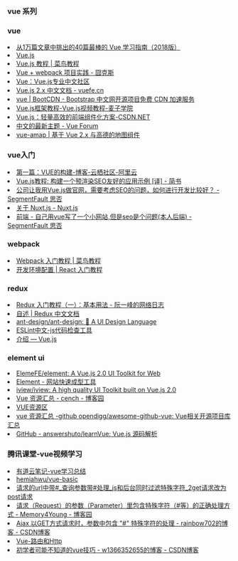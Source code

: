 <H3>vue 系列</H3>

<H3>vue</H3>
<li> <A HREF="https://zhuanlan.zhihu.com/p/33642051?hmsr=toutiao.io&utm_medium=toutiao.io&utm_source=toutiao.io">从1万篇文章中挑出的40篇最棒的 Vue 学习指南（2018版）</A></li>
<li> <A HREF="https://cn.vuejs.org/">Vue.js</A></li>
<li> <A HREF="http://www.runoob.com/vue2/vue-tutorial.html">Vue.js 教程 | 菜鸟教程</A></li>
<li> <A HREF="http://jiongks.name/blog/just-vue/">Vue + webpack 项目实践 - 囧克斯</A></li>
<li> <A HREF="https://www.vue-js.com/">Vue：Vue.js专业中文社区</A></li>
<li> <A HREF="https://vuefe.cn/">Vue.js 2.x 中文文档 - vuefe.cn</A></li>
<li> <A HREF="http://www.bootcdn.cn/vue/">vue | BootCDN - Bootstrap 中文网开源项目免费 CDN 加速服务</A></li>
<li> <A HREF="http://www.maiziedu.com/course/916/">Vue.js框架教程-Vue.js视频教程-麦子学院</A></li>
<li> <A HREF="https://www.csdn.net/article/1970-01-01/2825439">Vue.js：轻量高效的前端组件化方案-CSDN.NET</A></li>
<li> <A HREF="https://forum.vuejs.org/c/chinese">中文的最新主题 - Vue Forum</A></li>
<li> <A HREF="https://elemefe.github.io/vue-amap/#/">vue-amap | 基于 Vue 2.x 与高德的地图组件</A></li>



<H3>vue入门</H3>
<li> <A HREF="https://yq.aliyun.com/articles/668950?spm=a2c4e.11157919.spm-cont-list.61.146c27aemYLE3k">第一篇：VUE的构建-博客-云栖社区-阿里云</A></li>
<li> <A HREF="https://www.jianshu.com/p/65b42f6215ff">Vue.js教程: 构建一个预渲染SEO友好的应用示例 [译] - 简书</A></li>
<li> <A HREF="https://segmentfault.com/q/1010000011824706/">公司让我用Vue.js做官网，需要考虑SEO的问题，如何进行开发比较好？ - SegmentFault 思否</A></li>
<li> <A HREF="https://zh.nuxtjs.org/guide">关于 Nuxt.js - Nuxt.js</A></li>
<li> <A HREF="https://segmentfault.com/q/1010000012093365">前端 - 自己用vue写了一个小网站,但是seo是个问题(本人后端) - SegmentFault 思否</A></li>

<H3>webpack </H3>
<li> <A HREF="http://www.runoob.com/w3cnote/webpack-tutorial.html">Webpack 入门教程 | 菜鸟教程</A></li>
<li> <A HREF="https://hulufei.gitbooks.io/react-tutorial/content/environment.html">开发环境配置 | React 入门教程</A></li>

<H3>redux</H3>
<li> <A HREF="http://www.ruanyifeng.com/blog/2016/09/redux_tutorial_part_one_basic_usages.html">Redux 入门教程（一）：基本用法 - 阮一峰的网络日志</A></li>
<li> <A HREF="http://www.redux.org.cn/">自述 | Redux 中文文档</A></li>
<li> <A HREF="https://github.com/ant-design/ant-design">ant-design/ant-design: 🐜 A UI Design Language</A></li>
<li> <A HREF="http://eslint.cn/"> ESLint中文-js代码检查工具</A></li>
<li> <A HREF="https://cn.vuejs.org/v2/guide/">介绍 — Vue.js</A></li>



<H3>element ui</H3>
<li> <A HREF="https://github.com/ElemeFE/element">ElemeFE/element: A Vue.js 2.0 UI Toolkit for Web</A></li>
<li> <A HREF="http://element-cn.eleme.io/#/zh-CN">Element - 网站快速成型工具</A></li>
<li> <A HREF="https://github.com/iview/iview">iview/iview: A high quality UI Toolkit built on Vue.js 2.0</A></li>
<li> <A HREF="https://www.cnblogs.com/cench/p/5800311.html">Vue 资源汇总 - cench - 博客园</A></li>
<li> <A HREF="http://bbs.cguse.com/forum-29-1.html">VUE资源区</A></li>
<li> <A HREF="https://github.com/opendigg/awesome-github-vue">vue 资源汇总 -github opendigg/awesome-github-vue: Vue相关开源项目库汇总</A></li>
<li> <A HREF="https://github.com/answershuto/learnVue">GitHub - answershuto/learnVue: Vue.js 源码解析</A></li>


<H3>腾讯课堂-vue视频学习</H3>
<li> <A HREF="https://note.youdao.com/ynoteshare1/index.html?id=81a73f48d7622874aa6ada6446034bc0&type=notebook#/">有道云笔记-vue学习总结</A></li>
<li> <A HREF="https://github.com/hemiahwu/vue-basic">hemiahwu/vue-basic</A></li>
<li> <A HREF="https://blog.csdn.net/jigetage/article/details/80938668">请求的url中带#_查询参数带#处理_js和后台同时过滤特殊字符_2get请求改为post请求</A></li>
<li> <A HREF="https://www.cnblogs.com/memory4young/p/special-character-in-parameter-with-url.html">请求（Request）的参数（Parameter）里包含特殊字符（#等）的正确处理方式 - Memory4Young - 博客园</A></li>
<li> <A HREF="https://blog.csdn.net/rainbow702/article/details/52962905">Ajax 以GET方式请求时，参数中包含 &quot;#&quot; 特殊字符的处理 - rainbow702的博客 - CSDN博客</A></li>
<li> <A HREF="https://ke.qq.com/webcourse/index.html#cid=279700&term_id=100331213&taid=1982166062089364&vid=d1422to4t47">Vue-路由和Http</A></li>
<li> <A HREF="https://blog.csdn.net/w1366352655/article/details/85047185">初学者可能不知道的vue技巧 - w1366352655的博客 - CSDN博客</A></li>
